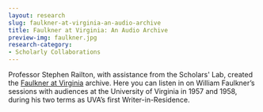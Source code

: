 ```yaml
---
layout: research
slug: faulkner-at-virginia-an-audio-archive
title: Faulkner at Virginia: An Audio Archive
preview-img: faulkner.jpg
research-category:
- Scholarly Collaborations
---
```


Professor Stephen Railton, with assistance from the Scholars' Lab, created the [Faulkner at Virginia](http://faulkner.lib.virginia.edu/) archive. Here you can listen in on William Faulkner’s sessions with audiences at the University of Virginia in 1957 and 1958, during his two terms as UVA’s first Writer-in-Residence.
